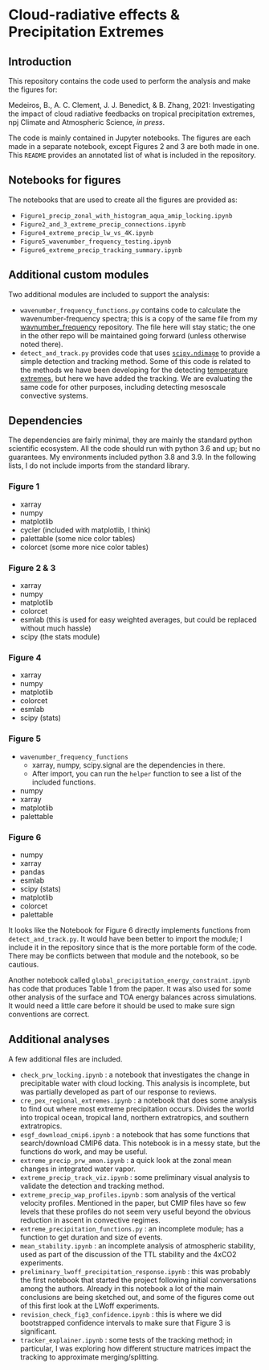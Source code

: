 # Cloud-radiative effects & Precipitation Extremes

## Introduction

This repository contains the code used to perform the analysis and make the figures for:

Medeiros, B., A. C. Clement, J. J. Benedict, & B. Zhang, 2021: Investigating the impact of cloud radiative feedbacks on tropical precipitation extremes, npj Climate and Atmospheric Science, _in press_.

The code is mainly contained in Jupyter notebooks. The figures are each made in a separate notebook, except Figures 2 and 3 are both made in one. This `README` provides an annotated list of what is included in the repository.

## Notebooks for figures
The notebooks that are used to create all the figures are provided as:
- `Figure1_precip_zonal_with_histogram_aqua_amip_locking.ipynb`
- `Figure2_and_3_extreme_precip_connections.ipynb`
- `Figure4_extreme_precip_lw_vs_4K.ipynb`
- `Figure5_wavenumber_frequency_testing.ipynb`
- `Figure6_extreme_precip_tracking_summary.ipynb`


## Additional custom modules
Two additional modules are included to support the analysis:
- `wavenumber_frequency_functions.py` contains code to calculate the wavenumber-frequency spectra; this is a copy of the same file from my [wavnumber_frequency](https://github.com/brianpm/wavenumber_frequency) repository. The file here will stay static; the one in the other repo will be maintained going forward (unless otherwise noted there).
- `detect_and_track.py` provides code that uses [`scipy.ndimage`](https://docs.scipy.org/doc/scipy/reference/ndimage.html) to provide a simple detection and tracking method. Some of this code is related to the methods we have been developing for the detecting [temperature extremes](https://github.com/brianpm/TemperatureExtremes), but here we have added the tracking. We are evaluating the same code for other purposes, including detecting mesoscale convective systems. 

## Dependencies
The dependencies are fairly minimal, they are mainly the standard python scientific ecosystem. All the code should run with python 3.6 and up; but no guarantees. My environments included python 3.8 and 3.9. In the following lists, I do not include imports from the standard library.

### Figure 1
- xarray
- numpy
- matplotlib
- cycler (included with matplotlib, I think)
- palettable (some nice color tables)
- colorcet (some more nice color tables)

### Figure 2 & 3
- xarray
- numpy
- matplotlib
- colorcet
- esmlab (this is used for easy weighted averages, but could be replaced without much hassle)
- scipy (the stats module)

### Figure 4
- xarray
- numpy
- matplotlib
- colorcet
- esmlab
- scipy (stats)

### Figure 5
- `wavenumber_frequency_functions`
  - xarray, numpy, scipy.signal are the dependencies in there.
  - After import, you can run the `helper` function to see a list of the included functions.
- numpy
- xarray
- matplotlib
- palettable

### Figure 6
- numpy
- xarray
- pandas
- esmlab
- scipy (stats)
- matplotlib
- colorcet
- palettable

It looks like the Notebook for Figure 6 directly implements functions from `detect_and_track.py`. It would have been better to import the module; I include it in the repository since that is the more portable form of the code. There may be conflicts between that module and the notebook, so be cautious. 

Another notebook called `global_precipitation_energy_constraint.ipynb` has code that produces Table 1 from the paper. It was also used for some other analysis of the surface and TOA energy balances across simulations. It would need a little care before it should be used to make sure sign conventions are correct.


## Additional analyses
A few additional files are included. 
- `check_prw_locking.ipynb` : a notebook that investigates the change in precipitable water with cloud locking. This analysis is incomplete, but was partially developed as part of our response to reviews. 
- `cre_pex_regional_extremes.ipynb` : a notebook that does some analysis to find out where most extreme precipitation occurs. Divides the world into tropical ocean, tropical land, northern extratropics, and southern extratropics. 
- `esgf_download_cmip6.ipynb` : a notebook that has some functions that search/download CMIP6 data. This notebook is in a messy state, but the functions do work, and may be useful. 
- `extreme_precip_prw_amon.ipynb` : a quick look at the zonal mean changes in integrated water vapor.
- `extreme_precip_track_viz.ipynb` : some preliminary visual analysis to validate the detection and tracking method.
- `extreme_precip_wap_profiles.ipynb` : som analysis of the vertical velocity profiles. Mentioned in the paper, but CMIP files have so few levels that these profiles do not seem very useful beyond the obvious reduction in ascent in convective regimes.
- `extreme_precipitation_functions.py` : an incomplete module; has a function to get duration and size of events.
- `mean_stability.ipynb` : an incomplete analysis of atmospheric stability, used as part of the discussion of the TTL stability and the 4xCO2 experiments. 
- `preliminary_lwoff_precipitation_response.ipynb` : this was probably the first notebook that started the project following initial conversations among the authors. Already in this notebook a lot of the main conclusions are being sketched out, and some of the figures come out of this first look at the LWoff experiments.
- `revision_check_fig3_confidence.ipynb` : this is where we did bootstrapped confidence intervals to make sure that Figure 3 is significant.
- `tracker_explainer.ipynb` : some tests of the tracking method; in particular, I was exploring how different structure matrices impact the tracking to approximate merging/splitting.